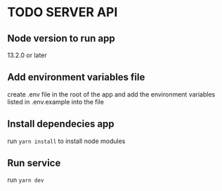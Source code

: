 # TODO SERVER API

## Node version to run app
13.2.0 or later

## Add environment variables file
create .env file in the root of the app and add the environment variables listed in .env.example into the file

## Install dependecies app
run ```yarn install``` to install node modules

## Run service
run ```yarn dev```